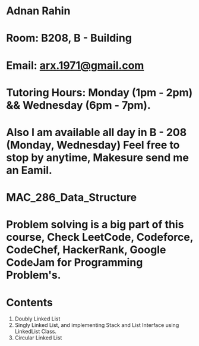 # Adnan Rahin
# Room: B208, B - Building  
# Email: arx.1971@gmail.com
# Tutoring Hours: Monday (1pm - 2pm) && Wednesday (6pm - 7pm).
# Also I am available all day in B - 208 (Monday, Wednesday) Feel free to stop by anytime, Makesure send me an Eamil. 

# MAC_286_Data_Structure

# Problem solving is a big part of this course, Check LeetCode, Codeforce, CodeChef, HackerRank, Google CodeJam for Programming Problem's.

# Contents
1. Doubly Linked List
2. Singly Linked List, and implementing Stack and List Interface using LinkedList Class.
3. Circular Linked List
